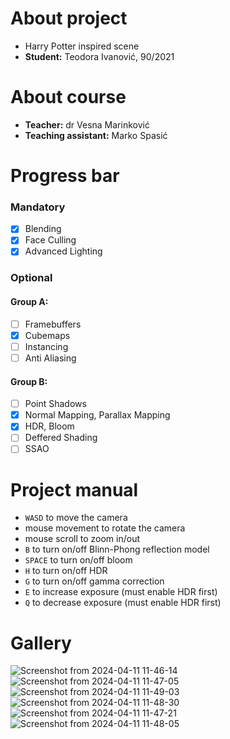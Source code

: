 # About project

- Harry Potter inspired scene
- **Student:** Teodora Ivanović, 90/2021

# About course

- **Teacher:** dr Vesna Marinković
- **Teaching assistant:** Marko Spasić

# Progress bar

### Mandatory

- [x] Blending
- [x] Face Culling
- [x] Advanced Lighting

### Optional

#### Group A:

- [ ] Framebuffers
- [x] Cubemaps
- [ ] Instancing
- [ ] Anti Aliasing

#### Group B:

- [ ] Point Shadows
- [x] Normal Mapping, Parallax Mapping
- [x] HDR, Bloom
- [ ] Deffered Shading
- [ ] SSAO

# Project manual

- `WASD` to move the camera
- mouse movement to rotate the camera
- mouse scroll to zoom in/out
- `B` to turn on/off Blinn-Phong reflection model
- `SPACE` to turn on/off bloom
- `H` to turn on/off HDR
- `G` to turn on/off gamma correction
- `E` to increase exposure (must enable HDR first)
- `Q` to decrease exposure (must enable HDR first)

# Gallery

![Screenshot from 2024-04-11 11-46-14](https://github.com/teodoraivanovic/computer-graphics/assets/164634722/1b0eaa7a-a939-4621-941c-0d78ad56c55d)
![Screenshot from 2024-04-11 11-47-05](https://github.com/teodoraivanovic/computer-graphics/assets/164634722/f7a046ac-e3dd-4828-b469-5d27ff77b922)
![Screenshot from 2024-04-11 11-49-03](https://github.com/teodoraivanovic/computer-graphics/assets/164634722/3ec9db77-1d04-4389-bb94-bfb41513f0a8)
![Screenshot from 2024-04-11 11-48-30](https://github.com/teodoraivanovic/computer-graphics/assets/164634722/dd20020e-0b05-48c1-8185-15f6c85828c0)![Screenshot from 2024-04-11 11-47-21](https://github.com/teodoraivanovic/computer-graphics/assets/164634722/0dc186cf-6146-4c8f-923f-04bbab0e2716)
![Screenshot from 2024-04-11 11-48-05](https://github.com/teodoraivanovic/computer-graphics/assets/164634722/9d4fc1fb-c245-4fc0-aef7-7b5c6b6bca86)

